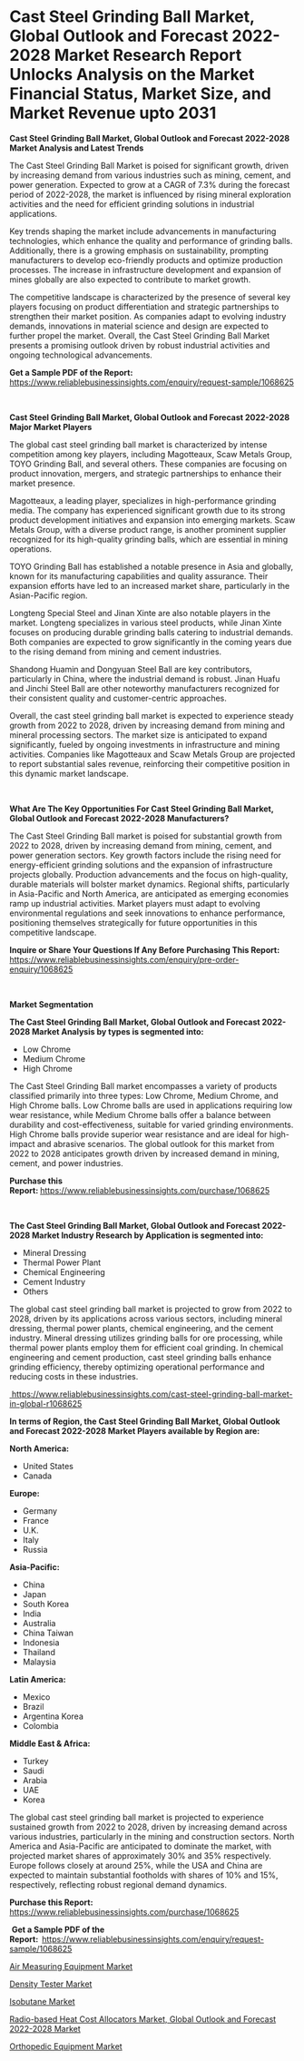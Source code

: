 <p><h1>Cast Steel Grinding Ball Market, Global Outlook and Forecast 2022-2028 Market Research Report Unlocks Analysis on the Market Financial Status, Market Size, and Market Revenue upto 2031</h1></p><p><strong>Cast Steel Grinding Ball Market, Global Outlook and Forecast 2022-2028 Market Analysis and Latest Trends</strong></p>
<p><p>The Cast Steel Grinding Ball Market is poised for significant growth, driven by increasing demand from various industries such as mining, cement, and power generation. Expected to grow at a CAGR of 7.3% during the forecast period of 2022-2028, the market is influenced by rising mineral exploration activities and the need for efficient grinding solutions in industrial applications. </p><p>Key trends shaping the market include advancements in manufacturing technologies, which enhance the quality and performance of grinding balls. Additionally, there is a growing emphasis on sustainability, prompting manufacturers to develop eco-friendly products and optimize production processes. The increase in infrastructure development and expansion of mines globally are also expected to contribute to market growth.</p><p>The competitive landscape is characterized by the presence of several key players focusing on product differentiation and strategic partnerships to strengthen their market position. As companies adapt to evolving industry demands, innovations in material science and design are expected to further propel the market. Overall, the Cast Steel Grinding Ball Market presents a promising outlook driven by robust industrial activities and ongoing technological advancements.</p></p>
<p><strong>Get a Sample PDF of the Report:&nbsp;</strong> <a href="https://www.reliablebusinessinsights.com/enquiry/request-sample/1068625">https://www.reliablebusinessinsights.com/enquiry/request-sample/1068625</a></p>
<p>&nbsp;</p>
<p><strong>Cast Steel Grinding Ball Market, Global Outlook and Forecast 2022-2028 Major Market Players</strong></p>
<p><p>The global cast steel grinding ball market is characterized by intense competition among key players, including Magotteaux, Scaw Metals Group, TOYO Grinding Ball, and several others. These companies are focusing on product innovation, mergers, and strategic partnerships to enhance their market presence.</p><p>Magotteaux, a leading player, specializes in high-performance grinding media. The company has experienced significant growth due to its strong product development initiatives and expansion into emerging markets. Scaw Metals Group, with a diverse product range, is another prominent supplier recognized for its high-quality grinding balls, which are essential in mining operations.</p><p>TOYO Grinding Ball has established a notable presence in Asia and globally, known for its manufacturing capabilities and quality assurance. Their expansion efforts have led to an increased market share, particularly in the Asian-Pacific region.</p><p>Longteng Special Steel and Jinan Xinte are also notable players in the market. Longteng specializes in various steel products, while Jinan Xinte focuses on producing durable grinding balls catering to industrial demands. Both companies are expected to grow significantly in the coming years due to the rising demand from mining and cement industries.</p><p>Shandong Huamin and Dongyuan Steel Ball are key contributors, particularly in China, where the industrial demand is robust. Jinan Huafu and Jinchi Steel Ball are other noteworthy manufacturers recognized for their consistent quality and customer-centric approaches.</p><p>Overall, the cast steel grinding ball market is expected to experience steady growth from 2022 to 2028, driven by increasing demand from mining and mineral processing sectors. The market size is anticipated to expand significantly, fueled by ongoing investments in infrastructure and mining activities. Companies like Magotteaux and Scaw Metals Group are projected to report substantial sales revenue, reinforcing their competitive position in this dynamic market landscape.</p></p>
<p>&nbsp;</p>
<p><strong>What Are The Key Opportunities For Cast Steel Grinding Ball Market, Global Outlook and Forecast 2022-2028 Manufacturers?</strong></p>
<p><p>The Cast Steel Grinding Ball market is poised for substantial growth from 2022 to 2028, driven by increasing demand from mining, cement, and power generation sectors. Key growth factors include the rising need for energy-efficient grinding solutions and the expansion of infrastructure projects globally. Production advancements and the focus on high-quality, durable materials will bolster market dynamics. Regional shifts, particularly in Asia-Pacific and North America, are anticipated as emerging economies ramp up industrial activities. Market players must adapt to evolving environmental regulations and seek innovations to enhance performance, positioning themselves strategically for future opportunities in this competitive landscape.</p></p>
<p><strong>Inquire or Share Your Questions If Any Before Purchasing This Report:</strong> <a href="https://www.reliablebusinessinsights.com/enquiry/pre-order-enquiry/1068625">https://www.reliablebusinessinsights.com/enquiry/pre-order-enquiry/1068625</a></p>
<p>&nbsp;</p>
<p><strong>Market Segmentation</strong></p>
<p><strong>The Cast Steel Grinding Ball Market, Global Outlook and Forecast 2022-2028 Market Analysis by types is segmented into:</strong></p>
<p><ul><li>Low Chrome</li><li>Medium Chrome</li><li>High Chrome</li></ul></p>
<p><p>The Cast Steel Grinding Ball market encompasses a variety of products classified primarily into three types: Low Chrome, Medium Chrome, and High Chrome balls. Low Chrome balls are used in applications requiring low wear resistance, while Medium Chrome balls offer a balance between durability and cost-effectiveness, suitable for varied grinding environments. High Chrome balls provide superior wear resistance and are ideal for high-impact and abrasive scenarios. The global outlook for this market from 2022 to 2028 anticipates growth driven by increased demand in mining, cement, and power industries.</p></p>
<p><strong>Purchase this Report:&nbsp;</strong><a href="https://www.reliablebusinessinsights.com/purchase/1068625">https://www.reliablebusinessinsights.com/purchase/1068625</a></p>
<p>&nbsp;</p>
<p><strong>The Cast Steel Grinding Ball Market, Global Outlook and Forecast 2022-2028 Market Industry Research by Application is segmented into:</strong></p>
<p><ul><li>Mineral Dressing</li><li>Thermal Power Plant</li><li>Chemical Engineering</li><li>Cement Industry</li><li>Others</li></ul></p>
<p><p>The global cast steel grinding ball market is projected to grow from 2022 to 2028, driven by its applications across various sectors, including mineral dressing, thermal power plants, chemical engineering, and the cement industry. Mineral dressing utilizes grinding balls for ore processing, while thermal power plants employ them for efficient coal grinding. In chemical engineering and cement production, cast steel grinding balls enhance grinding efficiency, thereby optimizing operational performance and reducing costs in these industries.</p></p>
<p><a href="https://www.reliablebusinessinsights.com/cast-steel-grinding-ball-market-in-global-r1068625">&nbsp;https://www.reliablebusinessinsights.com/cast-steel-grinding-ball-market-in-global-r1068625</a></p>
<p><strong>In terms of Region, the Cast Steel Grinding Ball Market, Global Outlook and Forecast 2022-2028 Market Players available by Region are:</strong></p>
<p>
    <p> <strong> North America: </strong>
        <ul>
            <li>United States</li>
            <li>Canada</li>
        </ul>
        </p> 
    <p> <strong> Europe: </strong>
        <ul>
            <li>Germany</li>
            <li>France</li>
            <li>U.K.</li>
            <li>Italy</li>
            <li>Russia</li>
        </ul>
        </p> 
    <p> <strong> Asia-Pacific: </strong>
        <ul>
            <li>China</li>
            <li>Japan</li>
            <li>South Korea</li>
            <li>India</li>
            <li>Australia</li>
            <li>China Taiwan</li>
            <li>Indonesia</li>
            <li>Thailand</li>
            <li>Malaysia</li>
        </ul>
        </p> 
    <p> <strong> Latin America: </strong>
        <ul>
            <li>Mexico</li>
            <li>Brazil</li>
            <li>Argentina Korea</li>
            <li>Colombia</li>
        </ul>
        </p> 
    <p> <strong> Middle East & Africa: </strong>
        <ul>
            <li>Turkey</li>
            <li>Saudi</li>
            <li>Arabia</li>
            <li>UAE</li>
            <li>Korea</li>
        </ul>
    </p>
    </p>
<p><p>The global cast steel grinding ball market is projected to experience sustained growth from 2022 to 2028, driven by increasing demand across various industries, particularly in the mining and construction sectors. North America and Asia-Pacific are anticipated to dominate the market, with projected market shares of approximately 30% and 35% respectively. Europe follows closely at around 25%, while the USA and China are expected to maintain substantial footholds with shares of 10% and 15%, respectively, reflecting robust regional demand dynamics.</p></p>
<p><strong>Purchase this Report: </strong><a href="https://www.reliablebusinessinsights.com/purchase/1068625">https://www.reliablebusinessinsights.com/purchase/1068625</a></p>
<p>&nbsp;<strong>Get a Sample PDF of the Report:&nbsp;&nbsp;</strong><a href="https://www.reliablebusinessinsights.com/enquiry/request-sample/1068625">https://www.reliablebusinessinsights.com/enquiry/request-sample/1068625</a></p>
<p><strong></strong></p>
<p><p><a href="https://medium.com/@lianapter60/the-global-air-measuring-equipment-market-is-a-dynamic-and-growing-industry-d103bd063e9a">Air Measuring Equipment Market</a></p><p><a href="https://medium.com/@lianapter60/the-global-density-tester-market-is-expected-to-witness-a-compound-annual-growth-rate-cagr-of-36f9f3e004ca">Density Tester Market</a></p><p><a href="https://issuu.com/reportprime-2/docs/isobutane-market-size-2030.pptx_1f29012f1d06e5">Isobutane Market</a></p><p><a href="https://github.com/MarilynDouglas476/Market-Research-Report-List-1/blob/main/radio-based-heat-cost-allocators-market-global-outlook-and-forecast-2022-2028-market.md">Radio-based Heat Cost Allocators Market, Global Outlook and Forecast 2022-2028 Market</a></p><p><a href="https://www.linkedin.com/pulse/market-dynamics-future-trends-global-orthopedic-equipment-sector-bbyjc?trackingId=9B7WDinhRHyB7FhaiCBDYA%3D%3D">Orthopedic Equipment Market</a></p></p>